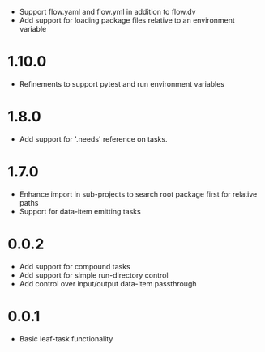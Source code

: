 
- Support flow.yaml and flow.yml in addition to flow.dv
- Add support for loading package files relative to an environment variable

# 1.10.0
- Refinements to support pytest and run environment variables

# 1.8.0
- Add support for '.needs' reference on tasks.  

# 1.7.0
- Enhance import in sub-projects to search root package first for relative paths
- Support for data-item emitting tasks

# 0.0.2
- Add support for compound tasks
- Add support for simple run-directory control
- Add control over input/output data-item passthrough

# 0.0.1
- Basic leaf-task functionality
